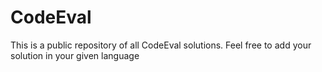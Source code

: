# CodeEval
This is a public repository of all CodeEval solutions.  Feel free to add your solution in your given language
